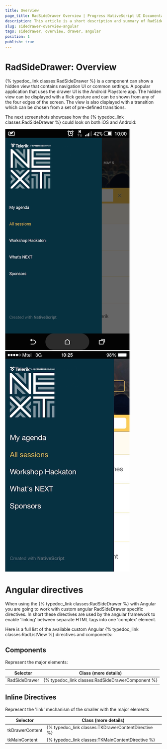```yaml
---
title: Overview
page_title: RadSideDrawer Overview | Progress NativeScript UI Documentation
description: This article is a short description and summary of RadSideDrawer's features.
slug: sidedrawer-overview-angular
tags: sidedrawer, overview, drawer, angular
position: 1
publish: true
---
```


# RadSideDrawer: Overview

{% typedoc_link classes:RadSideDrawer %} is a component can show a hidden view that contains navigation UI or common settings. A popular application that uses the drawer UI is the Android Playstore app.
The hidden view can be displayed with a flick gesture and can be shown from any of the four edges of the screen. The view is also displayed with a transition which can be chosen from a set of pre-defined transitions.

The next screenshots showcase how the {% typedoc_link classes:RadSideDrawer %} could look on both iOS and Android:

![TelerikUI-SideDrawer-Overview](../../img/ns_ui/drawer-overview-android.png "Side drawer overview.") ![TelerikUI-SideDrawer-Overview](../../img/ns_ui/drawer-overview-ios.png "Side drawer overview.")

# Angular directives

When using the {% typedoc_link classes:RadSideDrawer %} with Angular you are going to work with custom angular RadSideDrawer specific directives. In short these directives are used by the angular framework to enable 'linking' between separate HTML tags into one 'complex' element.

Here is a full list of the available custom Angular {% typedoc_link classes:RadListView %} directives and components:

## Components
Represent the major elements:

| Selector          | Class (more details)                                  |
|-------------------|-------------------------------------------------------|
| RadSideDrawer | {% typedoc_link classes:RadSideDrawerComponent %} |

## Inline Directives
Represent the 'link' mechanism of the smaller with the major elements

| Selector          | Class (more details)                                  |
|-------------------|-------------------------------------------------------|
| tkDrawerContent | {% typedoc_link classes:TKDrawerContentDirective %} |
| tkMainContent | {% typedoc_link classes:TKMainContentDirective %} |